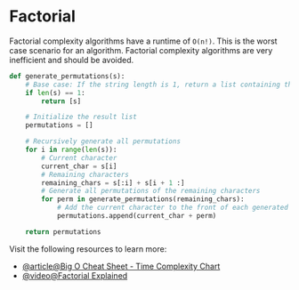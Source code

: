 # Factorial

Factorial complexity algorithms have a runtime of `O(n!)`. This is the worst case scenario for an algorithm. Factorial complexity algorithms are very inefficient and should be avoided.

```python
def generate_permutations(s):
    # Base case: If the string length is 1, return a list containing the string
    if len(s) == 1:
        return [s]

    # Initialize the result list
    permutations = []

    # Recursively generate all permutations
    for i in range(len(s)):
        # Current character
        current_char = s[i]
        # Remaining characters
        remaining_chars = s[:i] + s[i + 1 :]
        # Generate all permutations of the remaining characters
        for perm in generate_permutations(remaining_chars):
            # Add the current character to the front of each generated permutation
            permutations.append(current_char + perm)

    return permutations
```

Visit the following resources to learn more:

- [@article@Big O Cheat Sheet - Time Complexity Chart](https://www.freecodecamp.org/news/big-o-cheat-sheet-time-complexity-chart/)
- [@video@Factorial Explained](https://www.youtube.com/watch?v=pxh__ugRKz8)
